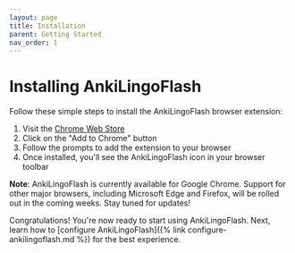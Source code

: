 ```yaml
---
layout: page
title: Installation
parent: Getting Started
nav_order: 1
---
```


# Installing AnkiLingoFlash

Follow these simple steps to install the AnkiLingoFlash browser extension:

1. Visit the [Chrome Web Store](https://chromewebstore.google.com/detail/ankilingoflash/hicnjnfcmjfnomdfmekhigghmlkmachb)
2. Click on the "Add to Chrome" button
3. Follow the prompts to add the extension to your browser
4. Once installed, you'll see the AnkiLingoFlash icon in your browser toolbar

**Note**: AnkiLingoFlash is currently available for Google Chrome. Support for other major browsers, including Microsoft Edge and Firefox, will be rolled out in the coming weeks. Stay tuned for updates!

Congratulations! You're now ready to start using AnkiLingoFlash. Next, learn how to [configure AnkiLingoFlash]({% link configure-ankilingoflash.md %}) for the best experience.